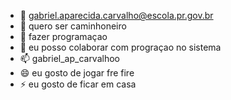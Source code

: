 - 👋 gabriel.aparecida.carvalho@escola.pr.gov.br
- 👀 quero ser caminhoneiro 
- 🌱 fazer programaçao 
- 💞️ eu posso colaborar com prograçao no sistema 
- 📫 gabriel_ap_carvalhoo 
- 😄 eu gosto de jogar fre fire 
- ⚡ eu gosto de ficar em casa 

<!---
ga-svg/ga-svg is a ✨ special ✨ repository because its `README.md` (this file) appears on your GitHub profile.
You can click the Preview link to take a look at your changes.
--->
